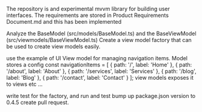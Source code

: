 The repository is and experimental mvvm library for building user interfaces.
The requirements are stored in Product Requirements Document.md and this has been implemented

Analyze the BaseModel (src/models/BaseModel.ts) and the BaseViewModel (src/viewmodels/BaseViewModel.ts)
Create a view model factory that can be used to create view models easily.

use the example of UI View model for managing navigation items.
Model stores a config const navigationItems = [
{ path: '/', label: 'Home' },
{ path: '/about', label: 'About' },
{ path: '/services', label: 'Services' },
{ path: '/blog', label: 'Blog' },
{ path: '/contact', label: 'Contact' }
];
view models exposes it to views etc ...

write test for the factory, and run and test
bump up package.json version to 0.4.5
create pull request.

